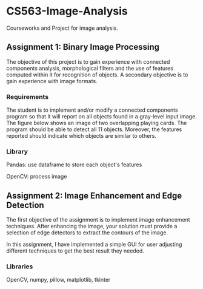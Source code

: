 # CS563-Image-Analysis
Courseworks and Project for image analysis.

## Assignment 1: Binary Image Processing

The objective of this project is to gain experience with connected components analysis, morphological filters and the use of features computed within it for recognition of objects. A secondary objective is to gain experience with image formats. 

### Requirements

The student is to implement and/or modify a connected components program so that it will report on all objects found in a gray-level input image. The figure below shows an image of two overlapping playing cards. The program should be able to detect all 11 objects. Moreover, the features reported should indicate which objects are similar to others.

### Library
Pandas: use dataframe to store each object's features

OpenCV: process image

## Assignment 2: Image Enhancement and Edge Detection

The first objective of the assignment is to implement image enhancement techniques. After enhancing the image, your solution must provide a selection of edge detectors to extract the contours of the image.

In this assignment, I have implemented a simple GUI for user adjusting different techniques to get the best result they needed.

### Libraries
OpenCV, numpy, pillow, matplotlib, tkinter
